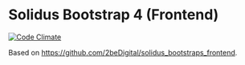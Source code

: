 # Solidus Bootstrap 4 (Frontend)

[![Code Climate](https://codeclimate.com/github/rickythefox/spree_bootstrap_4_frontend.png)](https://codeclimate.com/github/rickythefox/spree_bootstrap_4_frontend)

Based on https://github.com/2beDigital/solidus_bootstraps_frontend.
